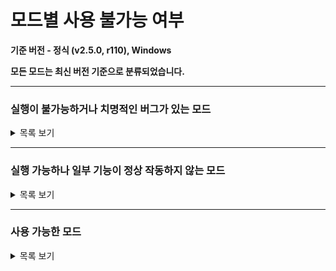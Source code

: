 # 모드별 사용 불가능 여부

**기준 버전 - 정식 (v2.5.0, r110), Windows**

**모든 모드는 최신 버전 기준으로 분류되었습니다.**

---

### 실행이 불가능하거나 치명적인 버그가 있는 모드
<details>
  <summary>목록 보기</summary>
  
  * ProgressDisplayer
  * MagicShapeMultiply
  * PrograssBar
  * JudgeTextBeautifier
</details>

---

### 실행 가능하나 일부 기능이 정상 작동하지 않는 모드
<details>
  <summary>목록 보기</summary>
  
  * Editor+ Reborn
  * NoCameraStop
  * RelativeFreeAngle
  * PlanetTweaks
  * FixBug
  * ShowTimingWindowScale
  * TileTweaks
  * EditorTweaks
</details>

---

### 사용 가능한 모드
<details>
  <summary>목록 보기</summary>
  
  * AdofaiTweaks (v2.6.3)
  * Overlayer (v2.4.0)
  * BackToThePast (v1.9.3)
  * CustomDeathMassage (v1.0.0 ; 아카이브 서버 모드)
  * DesyncFix (v0.0.6)
  * DetailRP (v1.0.2)
  * ErrorDetector (v1.0.0)
  * KeyViewer (v3.6.1)
  * Localizations (v1.0.0)
  * MusicTimestamp (v0.0.10)
  * RainingKeys (v0.4.1)
  * ShowBPM (v1.2.0)
  * ShowVFXs (v1.1.0)
  * TileCount (v0.0.9)
  * DLC 대화창 디자인 바꿔주는 모드 (v0.1.0)
  * EmulateSpecialday (v1.1.0 ; 아카이브 서버 모드)
  * FaceLock (v1.0.1)
  * MinesweeperFlag (v0.0.1)
  * NoTileDot (v1.0)
  * AdofaiExtension (v0.0.5)
  * AutoUpdate (v0.0.4)
  * EditorTabLib (v2.2.0)
  * YoutubeStream (v0.0.5)
</details>
